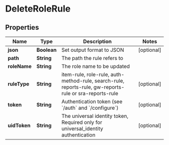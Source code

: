 

# DeleteRoleRule


## Properties

Name | Type | Description | Notes
------------ | ------------- | ------------- | -------------
**json** | **Boolean** | Set output format to JSON |  [optional]
**path** | **String** | The path the rule refers to | 
**roleName** | **String** | The role name to be updated | 
**ruleType** | **String** | item-rule, role-rule, auth-method-rule, search-rule, reports-rule, gw-reports-rule or sra-reports-rule |  [optional]
**token** | **String** | Authentication token (see &#x60;/auth&#x60; and &#x60;/configure&#x60;) |  [optional]
**uidToken** | **String** | The universal identity token, Required only for universal_identity authentication |  [optional]



